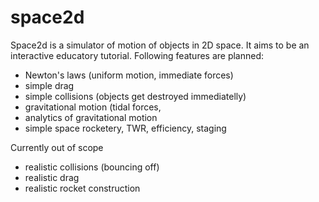 # space2d

Space2d is a simulator of motion of objects in 2D space. It aims to be an interactive educatory tutorial.
Following features are planned:
- Newton's laws (uniform motion, immediate forces)
- simple drag
- simple collisions (objects get destroyed immediatelly)
- gravitational motion (tidal forces, 
- analytics of gravitational motion
- simple space rocketery, TWR, efficiency, staging

Currently out of scope
- realistic collisions (bouncing off)
- realistic drag
- realistic rocket construction
